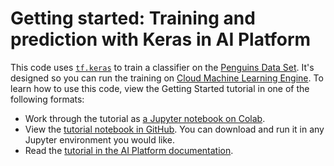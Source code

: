 # Getting started: Training and prediction with Keras in AI Platform

This code uses [`tf.keras`](https://www.tensorflow.org/guide/keras) to train a
classifier on the [Penguins Data
Set](https://www.kaggle.com/parulpandey/palmer-archipelago-antarctica-penguin-data). It's designed so
you can run the training on [Cloud Machine Learning
Engine](https://cloud.google.com/ml-engine). To learn how to use this code, view
the Getting Started tutorial in one of the following formats:

* Work through the tutorial as [a Jupyter notebook on
  Colab](https://colab.research.google.com/github/GoogleCloudPlatform/cloudml-samples/blob/master/notebooks/tensorflow/getting-started-keras.ipynb).
* View the [tutorial notebook in
  GitHub](../../notebooks/tensorflow/getting-started-keras.ipynb). You can
  download and run it in any Jupyter environment you would like.
* Read the [tutorial in the AI Platform
  documentation](https://cloud.google.com/ml-engine/docs/tensorflow/getting-started-keras).